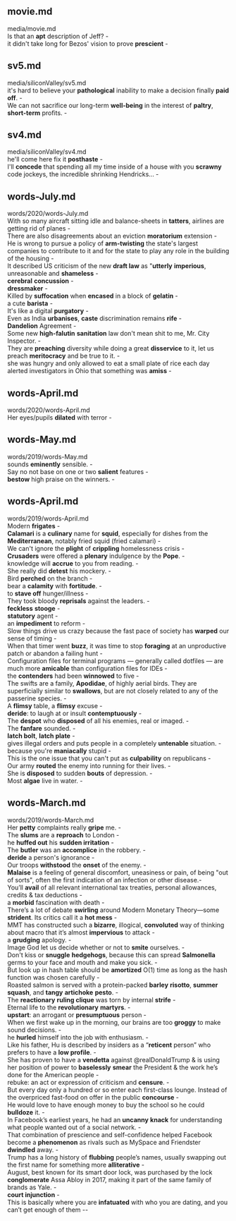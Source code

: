 ## movie.md ##  
media/movie.md  
Is that an **apt** description of Jeff? -  
it didn't take long for Bezos' vision to prove **prescient** -  
   
## sv5.md ##  
media/siliconValley/sv5.md  
it's hard to believe your **pathological** inability to make a decision finally **paid off**. -  
We can not sacrifice our long-term **well-being** in the interest of **paltry**, **short-term** profits. -  
   
## sv4.md ##  
media/siliconValley/sv4.md  
he'll come here fix it **posthaste** -  
I'll **concede** that spending all my time inside of a house with you **scrawny** code jockeys, the incredible shrinking Hendricks... -  
   
## words-July.md ##  
words/2020/words-July.md  
With so many aircraft sitting idle and balance-sheets in **tatters**, airlines are getting rid of planes -  
There are also disagreements about an eviction **moratorium** extension -  
He is wrong to pursue a policy of **arm-twisting** the state's largest companies to contribute to it and for the state to play any role in the building of the housing -  
It described US criticism of the new **draft law** as "**utterly** **imperious**, unreasonable and **shameless** -  
**cerebral** **concussion** -  
**dressmaker** -  
Killed by **suffocation** when **encased** in a block of **gelatin** -  
a cute **barista** -  
It's like a digital **purgatory** -  
Even as India **urbanises**, **caste** discrimination remains **rife** -  
**Dandelion** Agreement -  
Some new **high-falutin** **sanitation** law don't mean shit to me, Mr. City Inspector. -  
They are **preaching** diversity while doing a great **disservice** to it, let us preach **meritocracy** and be true to it. -  
she was hungry and only allowed to eat a small plate of rice each day alerted investigators in Ohio that something was **amiss** -  
   
## words-April.md ##  
words/2020/words-April.md  
Her eyes/pupils **dilated** with terror -  
   
## words-May.md ##  
words/2019/words-May.md  
sounds **eminently** sensible. -  
Say no not base on one or two **salient** features -  
**bestow** high praise on the winners. -  
   
## words-April.md ##  
words/2019/words-April.md  
Modern **frigates** -  
**Calamari** is a **culinary** name for **squid**, especially for dishes from the **Mediterranean**, notably fried squid (fried calamari) -  
We can't ignore the **plight** of **crippling** homelessness crisis -  
**Crusaders** were offered a **plenary** indulgence by the **Pope**.  -  
knowledge will **accrue** to you from reading. -  
She really did **detest** his mockery. -  
Bird **perched** on the branch -  
bear a **calamity** with **fortitude**. -  
to **stave off** hunger/illness -  
They took bloody **reprisals** against the leaders. -  
**feckless** **stooge** -  
**statutory** agent -  
an **impediment** to reform -  
Slow things drive us crazy because the fast pace of society has **warped** our sense of timing -  
When that timer went **buzz**, it was time to stop **foraging** at an unproductive patch or abandon a failing hunt -  
Configuration files for terminal programs — generally called dotfiles — are much more **amicable** than configuration files for IDEs -  
the **contenders** had been **winnowed** to five -  
The swifts are a family, **Apodidae**, of highly aerial birds. They are superficially similar to **swallows**, but are not closely related to any of the passerine species. -  
A **flimsy** table, a **flimsy** excuse -  
**deride**: to laugh at or insult **contemptuously** -  
The **despot** who **disposed** of all his enemies, real or imaged. -  
The **fanfare** sounded. -  
**latch bolt**, **latch plate**  -  
gives illegal orders and puts people in a completely **untenable** situation. -  
because you're **maniacally** stupid  -  
This is the one issue that you can't put as **culpability** on republicans -  
Our army **routed** the enemy into running for their lives. -  
She is **disposed** to sudden **bouts** of depression. -  
Most **algae** live in water.  -  
   
## words-March.md ##  
words/2019/words-March.md  
Her **petty** complaints really **gripe** me. -  
The **slums** are a **reproach** to London -  
he **huffed out** his **sudden irritation** -  
The **butler** was an **accomplice** in the robbery. -  
**deride** a person's ignorance -  
Our troops **withstood** the **onset** of the enemy. -  
**Malaise** is a feeling of general discomfort, uneasiness or pain, of being "out of sorts", often the first indication of an infection or other disease.-  
You’ll **avail** of all relevant international tax treaties, personal allowances, credits & tax deductions -  
a **morbid** fascination with death -  
There’s a lot of debate **swirling** around Modern Monetary Theory—some **strident**. Its critics call it a **hot mess** -  
MMT has constructed such a **bizarre**, illogical, **convoluted** way of thinking about macro that it’s almost **impervious** to attack -  
a **grudging** apology. -  
Image God let us decide whether or not to **smite** ourselves. -  
Don't kiss or **snuggle** **hedgehogs**, because this can spread **Salmonella** germs to your face and mouth and make you sick. -  
But look up in hash table should be **amortized** O(1) time as long as the hash function was chosen carefully -  
Roasted salmon is served with a protein-packed **barley** **risotto**, **summer squash**, and **tangy** **artichoke** **pesto**. -  
The **reactionary** **ruling clique** was torn by internal **strife** -  
Eternal life to the **revolutionary** **martyrs**.  -  
**upstart**: an arrogant or **presumptuous** person -  
When we first wake up in the morning, our brains are too **groggy** to make sound decisions. -  
he **hurled** himself into the job with enthusiasm. -  
Like his father, Hu is described by insiders as a “**reticent** person” who prefers to have a **low profile**. -  
She has proven to have a **vendetta** against @realDonaldTrump & is using her position of power to **baselessly** **smear** the President & the work he’s done for the American people -  
rebuke: an act or expression of criticism and **censure**. -  
But every day only a hundred or so enter each first-class lounge. Instead of the overpriced fast-food on offer in the public **concourse** -  
He would love to have enough money to buy the school so he could **bulldoze** it. -  
In Facebook’s earliest years, he had an **uncanny** **knack** for understanding what people wanted out of a social network. -  
That combination of prescience and self-confidence helped Facebook become a **phenomenon** as rivals such as MySpace and Friendster **dwindled** away. -  
Trump has a long history of **flubbing** people’s names, usually swapping out the first name for something more **alliterative** -  
August, best known for its smart door lock, was purchased by the lock **conglomerate** Assa Abloy in 2017, making it part of the same family of brands as Yale. -  
**court injunction** -  
This is basically where you are **infatuated** with who you are dating, and you can’t get enough of them --  
